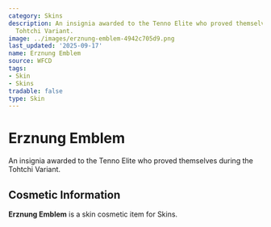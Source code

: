 ```yaml
---
category: Skins
description: An insignia awarded to the Tenno Elite who proved themselves during the
  Tohtchi Variant.
image: ../images/erznung-emblem-4942c705d9.png
last_updated: '2025-09-17'
name: Erznung Emblem
source: WFCD
tags:
- Skin
- Skins
tradable: false
type: Skin
---
```


# Erznung Emblem

An insignia awarded to the Tenno Elite who proved themselves during the Tohtchi Variant.

## Cosmetic Information

**Erznung Emblem** is a skin cosmetic item for Skins.

